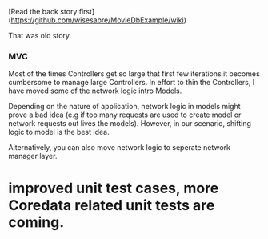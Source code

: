 
[Read the back story first] (https://github.com/wisesabre/MovieDbExample/wiki)



That was old story.

### MVC ###

Most of the times Controllers get so large that first few iterations it becomes cumbersome to manage large Controllers. In effort to thin the Controllers, I have moved some of the network logic intro Models. 

Depending on the nature of application, network logic in models might prove a bad idea (e.g if too many requests are used to create model or network requests out lives the models). However, in our scenario, shifting logic to model is the best idea. 

Alternatively, you can also move network logic to seperate network manager layer. 


# improved unit test cases, more Coredata related unit tests are coming. 
# 